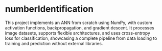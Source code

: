 # numberIdentification
This project implements an ANN from scratch using NumPy, with custom activation functions, backpropagation, and gradient descent. It processes image datasets, supports flexible architectures, and uses cross-entropy loss for classification, showcasing a complete pipeline from data loading to training and prediction without external libraries.
